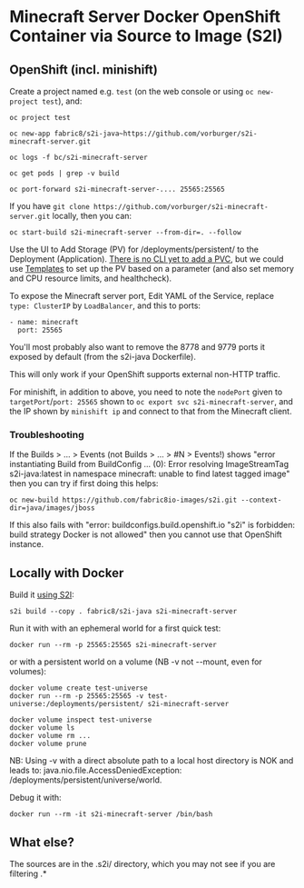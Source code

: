 # Minecraft Server Docker OpenShift Container via Source to Image (S2I)

## OpenShift (incl. minishift)

Create a project named e.g. `test` (on the web console or using `oc new-project test`), and:

    oc project test

    oc new-app fabric8/s2i-java~https://github.com/vorburger/s2i-minecraft-server.git

    oc logs -f bc/s2i-minecraft-server

    oc get pods | grep -v build

    oc port-forward s2i-minecraft-server-.... 25565:25565

If you have `git clone https://github.com/vorburger/s2i-minecraft-server.git` locally, then you can:

    oc start-build s2i-minecraft-server --from-dir=. --follow

Use the UI to Add Storage (PV) for /deployments/persistent/ to the Deployment (Application).
[There is no CLI yet to add a PVC](https://github.com/kubernetes/kubernetes/pull/52006),
but we could use [Templates](https://docs.openshift.org/latest/dev_guide/templates.html)
to set up the PV based on a parameter (and also set memory and CPU resource limits, and healthcheck).

To expose the Minecraft server port, Edit YAML of the Service, replace `type: ClusterIP` by `LoadBalancer`, and this to ports:

    - name: minecraft
      port: 25565

You'll most probably also want to remove the 8778 and 9779 ports it exposed by default (from the s2i-java Dockerfile).

This will only work if your OpenShift supports external non-HTTP traffic.

For minishift, in addition to above, you need to note the `nodePort` given to `targetPort`/`port: 25565`
shown to `oc export svc s2i-minecraft-server`, and the IP shown by `minishift ip` and connect to that from the Minecraft client.


### Troubleshooting

If the Builds > ... > Events (not Builds > ... > #N > Events!) shows
"error instantiating Build from BuildConfig ... (0): Error resolving ImageStreamTag s2i-java:latest in namespace minecraft: unable to find latest tagged image"
then you can try if first doing this helps:

    oc new-build https://github.com/fabric8io-images/s2i.git --context-dir=java/images/jboss

If this also fails with "error: buildconfigs.build.openshift.io "s2i" is forbidden: build strategy Docker is not allowed"
then you cannot use that OpenShift instance.


## Locally with Docker

Build it [using S2I](https://github.com/openshift/source-to-image):

    s2i build --copy . fabric8/s2i-java s2i-minecraft-server

Run it with with an ephemeral world for a first quick test:

    docker run --rm -p 25565:25565 s2i-minecraft-server

or with a persistent world on a volume (NB -v not --mount, even for volumes):

    docker volume create test-universe
    docker run --rm -p 25565:25565 -v test-universe:/deployments/persistent/ s2i-minecraft-server

    docker volume inspect test-universe
    docker volume ls
    docker volume rm ...
    docker volume prune

NB: Using -v with a direct absolute path to a local host directory
is NOK and leads to: java.nio.file.AccessDeniedException: /deployments/persistent/universe/world.

Debug it with:

    docker run --rm -it s2i-minecraft-server /bin/bash


## What else?

The sources are in the .s2i/ directory, which you may not see if you are filtering .*
